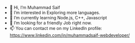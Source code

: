 - 👋 Hi, I’m Muhammad Saif
- 👀 I’m interested in Exploring more languages.
- 🌱 I’m currently learning Node.js, C++, Javascript
- 💞️ I’m looking for a friendly Job right now.
- 📫 You can contact me on my LinkedIn profile: https://www.linkedin.com/in/muhammadsaif-webdeveloper/
